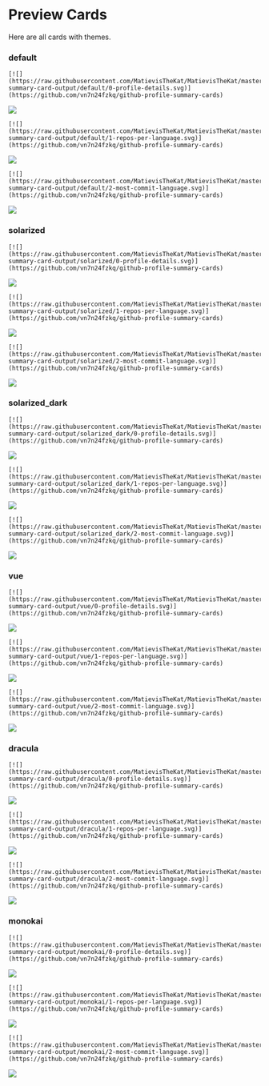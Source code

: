 
# Preview Cards

Here are all cards with themes.


### default


```
[![](https://raw.githubusercontent.com/MatievisTheKat/MatievisTheKat/master/profile-summary-card-output/default/0-profile-details.svg)](https://github.com/vn7n24fzkq/github-profile-summary-cards)
```
![](https://raw.githubusercontent.com/MatievisTheKat/MatievisTheKat/master/profile-summary-card-output/default/0-profile-details.svg)


```
[![](https://raw.githubusercontent.com/MatievisTheKat/MatievisTheKat/master/profile-summary-card-output/default/1-repos-per-language.svg)](https://github.com/vn7n24fzkq/github-profile-summary-cards)
```
![](https://raw.githubusercontent.com/MatievisTheKat/MatievisTheKat/master/profile-summary-card-output/default/1-repos-per-language.svg)


```
[![](https://raw.githubusercontent.com/MatievisTheKat/MatievisTheKat/master/profile-summary-card-output/default/2-most-commit-language.svg)](https://github.com/vn7n24fzkq/github-profile-summary-cards)
```
![](https://raw.githubusercontent.com/MatievisTheKat/MatievisTheKat/master/profile-summary-card-output/default/2-most-commit-language.svg)


### solarized


```
[![](https://raw.githubusercontent.com/MatievisTheKat/MatievisTheKat/master/profile-summary-card-output/solarized/0-profile-details.svg)](https://github.com/vn7n24fzkq/github-profile-summary-cards)
```
![](https://raw.githubusercontent.com/MatievisTheKat/MatievisTheKat/master/profile-summary-card-output/solarized/0-profile-details.svg)


```
[![](https://raw.githubusercontent.com/MatievisTheKat/MatievisTheKat/master/profile-summary-card-output/solarized/1-repos-per-language.svg)](https://github.com/vn7n24fzkq/github-profile-summary-cards)
```
![](https://raw.githubusercontent.com/MatievisTheKat/MatievisTheKat/master/profile-summary-card-output/solarized/1-repos-per-language.svg)


```
[![](https://raw.githubusercontent.com/MatievisTheKat/MatievisTheKat/master/profile-summary-card-output/solarized/2-most-commit-language.svg)](https://github.com/vn7n24fzkq/github-profile-summary-cards)
```
![](https://raw.githubusercontent.com/MatievisTheKat/MatievisTheKat/master/profile-summary-card-output/solarized/2-most-commit-language.svg)


### solarized_dark


```
[![](https://raw.githubusercontent.com/MatievisTheKat/MatievisTheKat/master/profile-summary-card-output/solarized_dark/0-profile-details.svg)](https://github.com/vn7n24fzkq/github-profile-summary-cards)
```
![](https://raw.githubusercontent.com/MatievisTheKat/MatievisTheKat/master/profile-summary-card-output/solarized_dark/0-profile-details.svg)


```
[![](https://raw.githubusercontent.com/MatievisTheKat/MatievisTheKat/master/profile-summary-card-output/solarized_dark/1-repos-per-language.svg)](https://github.com/vn7n24fzkq/github-profile-summary-cards)
```
![](https://raw.githubusercontent.com/MatievisTheKat/MatievisTheKat/master/profile-summary-card-output/solarized_dark/1-repos-per-language.svg)


```
[![](https://raw.githubusercontent.com/MatievisTheKat/MatievisTheKat/master/profile-summary-card-output/solarized_dark/2-most-commit-language.svg)](https://github.com/vn7n24fzkq/github-profile-summary-cards)
```
![](https://raw.githubusercontent.com/MatievisTheKat/MatievisTheKat/master/profile-summary-card-output/solarized_dark/2-most-commit-language.svg)


### vue


```
[![](https://raw.githubusercontent.com/MatievisTheKat/MatievisTheKat/master/profile-summary-card-output/vue/0-profile-details.svg)](https://github.com/vn7n24fzkq/github-profile-summary-cards)
```
![](https://raw.githubusercontent.com/MatievisTheKat/MatievisTheKat/master/profile-summary-card-output/vue/0-profile-details.svg)


```
[![](https://raw.githubusercontent.com/MatievisTheKat/MatievisTheKat/master/profile-summary-card-output/vue/1-repos-per-language.svg)](https://github.com/vn7n24fzkq/github-profile-summary-cards)
```
![](https://raw.githubusercontent.com/MatievisTheKat/MatievisTheKat/master/profile-summary-card-output/vue/1-repos-per-language.svg)


```
[![](https://raw.githubusercontent.com/MatievisTheKat/MatievisTheKat/master/profile-summary-card-output/vue/2-most-commit-language.svg)](https://github.com/vn7n24fzkq/github-profile-summary-cards)
```
![](https://raw.githubusercontent.com/MatievisTheKat/MatievisTheKat/master/profile-summary-card-output/vue/2-most-commit-language.svg)


### dracula


```
[![](https://raw.githubusercontent.com/MatievisTheKat/MatievisTheKat/master/profile-summary-card-output/dracula/0-profile-details.svg)](https://github.com/vn7n24fzkq/github-profile-summary-cards)
```
![](https://raw.githubusercontent.com/MatievisTheKat/MatievisTheKat/master/profile-summary-card-output/dracula/0-profile-details.svg)


```
[![](https://raw.githubusercontent.com/MatievisTheKat/MatievisTheKat/master/profile-summary-card-output/dracula/1-repos-per-language.svg)](https://github.com/vn7n24fzkq/github-profile-summary-cards)
```
![](https://raw.githubusercontent.com/MatievisTheKat/MatievisTheKat/master/profile-summary-card-output/dracula/1-repos-per-language.svg)


```
[![](https://raw.githubusercontent.com/MatievisTheKat/MatievisTheKat/master/profile-summary-card-output/dracula/2-most-commit-language.svg)](https://github.com/vn7n24fzkq/github-profile-summary-cards)
```
![](https://raw.githubusercontent.com/MatievisTheKat/MatievisTheKat/master/profile-summary-card-output/dracula/2-most-commit-language.svg)


### monokai


```
[![](https://raw.githubusercontent.com/MatievisTheKat/MatievisTheKat/master/profile-summary-card-output/monokai/0-profile-details.svg)](https://github.com/vn7n24fzkq/github-profile-summary-cards)
```
![](https://raw.githubusercontent.com/MatievisTheKat/MatievisTheKat/master/profile-summary-card-output/monokai/0-profile-details.svg)


```
[![](https://raw.githubusercontent.com/MatievisTheKat/MatievisTheKat/master/profile-summary-card-output/monokai/1-repos-per-language.svg)](https://github.com/vn7n24fzkq/github-profile-summary-cards)
```
![](https://raw.githubusercontent.com/MatievisTheKat/MatievisTheKat/master/profile-summary-card-output/monokai/1-repos-per-language.svg)


```
[![](https://raw.githubusercontent.com/MatievisTheKat/MatievisTheKat/master/profile-summary-card-output/monokai/2-most-commit-language.svg)](https://github.com/vn7n24fzkq/github-profile-summary-cards)
```
![](https://raw.githubusercontent.com/MatievisTheKat/MatievisTheKat/master/profile-summary-card-output/monokai/2-most-commit-language.svg)


